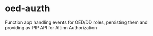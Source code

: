 # oed-auzth
Function app handling events for OED/DD roles, persisting them and providing av PIP API for Altinn Authorization
